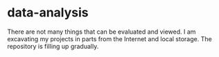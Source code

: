 # data-analysis

There are not many things that can be evaluated and viewed. I am excavating my projects in parts from the Internet and local storage. The repository is filling up gradually.
